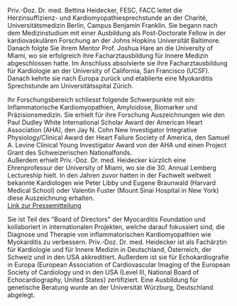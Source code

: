 Priv.-Doz. Dr. med. Bettina Heidecker, FESC, FACC leitet die Herzinsuffizienz- und Kardiomyopathiesprechstunde an der Charité,
Universitätsmedizin Berlin, Campus Benjamin Franklin.
Sie begann nach dem Medizinstudium mit einer Ausbildung als Post-Doctorate Fellow in der kardiovaskulären Forschung an der Johns Hopkins Universität Baltimore. Danach folgte Sie ihrem Mentor Prof. Joshua Hare an die University of Miami, wo sie erfolgreich ihre Facharztausbildung für Innere Medizin abgeschlossen hatte.  Im Anschluss absolvierte sie ihre Facharztausbildung für Kardiologie an der University of California, San Francisco (UCSF).
Danach kehrte sie nach Europa zurück und etablierte eine Myokarditis Sprechstunde am Universitätsspital Zürich. 

Ihr Forschungsbereich schliesst folgende Schwerpunkte mit ein:  Inflammatorische Kardiomyopathien, Amyloidose, Biomarker und Präzisionsmedizin. 
Sie erhielt für ihre Forschung Auszeichnungen wie den Paul Dudley White International Scholar Award der American Heart Association (AHA), den Jay N. Cohn New Investigator Integrative Physiology/Clinical Award der Heart Failure Society of America, den Samuel A. Levine Clinical Young Investigator Award von der AHA und einen Project Grant des Schweizerischen Nationalfonds.  
Außerdem erhielt Priv.-Doz. Dr. med. Heidecker kürzlich eine Ehrenprofessur der University of Miami, wo sie die 30. Annual Lemberg Lectureship hielt. In den Jahren zuvor hatten in der Fachwelt weltweit bekannte Kardiologen wie Peter Libby und Eugene Braunwald (Harvard Medical School) oder Valentin Fuster (Mount Sinai Hospital in New York) diese Auszeichnung erhalten.  
[Link zur Pressemitteilung](https://www.dhzb.de/presse/news/detailansicht-meldungen/ansicht/pressedetail/ehrenprofessur-in-florida-fuer-charite-kardiologin)

Sie ist Teil des "Board of Directors" der Myocarditis Foundation und kollaboriert in internationalen Projekten, welche darauf fokussiert sind, die Diagnose und Therapie von inflammatorischen Kardiomyopathien wie Myokarditis zu verbessern. 
Priv.-Doz. Dr. med. Heidecker ist als Fachärztin für Kardiologie und für Innere Medizin in Deutschland, Österreich, der Schweiz und in den USA akkreditiert. Außerdem ist sie für Echokardiografie in Europa (European Association of Cardiovascular		 Imaging of the European Society of Cardiology und in den USA (Level III, National Board of Echocardiography, United States) zertifiziert.  Eine Ausbildung für genetische Beratung wurde an der Universität Würzburg, Deutschland abgelegt.
